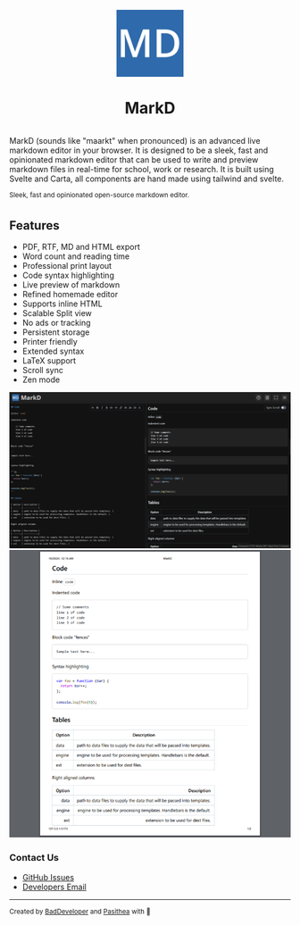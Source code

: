 <p align="center">
  <a href="https://markd.it" alt="Homepage" title="Homepage" style="display: flex; flex-direction: column; align-items: center; gap: 1em; text-decoration: none;">
    <img src="static/favicon.svg" height="120">
    <h1 align="center">MarkD</h1>
  </a>
</p>

MarkD (sounds like "maarkt" when pronounced) is an advanced live markdown editor in your browser. It is designed to be a sleek, fast and opinionated markdown editor that can be used to write and preview markdown files in real-time for school, work or research. It is built using Svelte and Carta, all components are hand made using tailwind and svelte.

<sup>
  Sleek, fast and opinionated open-source markdown editor.
</sup>


## Features
- PDF, RTF, MD and HTML export
- Word count and reading time
- Professional print layout
- Code syntax highlighting
- Live preview of markdown
- Refined homemade editor
- Supports inline HTML
- Scalable Split view
- No ads or tracking
- Persistent storage
- Printer friendly
- Extended syntax
- LaTeX support
- Scroll sync
- Zen mode

![Editor example](.github/editor-example.png) ![Printer preview](.github/printer-preview.png)

### Contact Us
- [GitHub Issues](https://github.com/itzCozi/markd/issues)
- [Developers Email](mailto:dev@wyzie.ru)

---

<sup>
  Created by <a href="https://github.com/itzcozi" title="BadDeveloper's github">BadDeveloper</a> and <a href="https://github.com/Pasithea0" title="Pas's github">Pasithea</a> with 💙
</sup>
